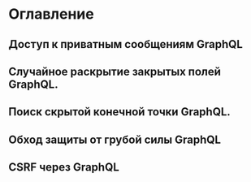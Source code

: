 # Оглавление

## Доступ к приватным сообщениям GraphQL

## Случайное раскрытие закрытых полей GraphQL.

## Поиск скрытой конечной точки GraphQL.

## Обход защиты от грубой силы GraphQL

## CSRF через GraphQL

